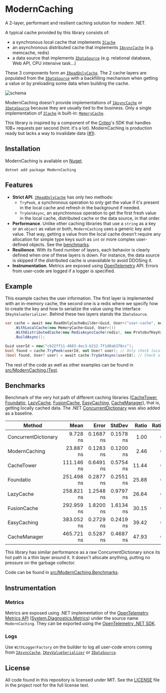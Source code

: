 # ModernCaching

A 2-layer, performant and resilient caching solution for modern .NET.

A typical cache provided by this library consists of:
- a synchronous local cache that implements [`ICache`](https://github.com/verdie-g/modern-caching/blob/main/src/ModernCaching/LocalCaching/ICache.cs)
- an asynchronous distributed cache that implements [`IAsyncCache`](https://github.com/verdie-g/modern-caching/blob/main/src/ModernCaching/DistributedCaching/IAsyncCache.cs)
  (e.g. memcache, redis)
- a data source that implements [`IDataSource`](https://github.com/verdie-g/modern-caching/blob/main/src/ModernCaching/DataSource/IDataSource.cs)
  (e.g. relational database, Web API, CPU intensive task...)

These 3 components form an [`IReadOnlyCache`](https://github.com/verdie-g/modern-caching/blob/main/src/ModernCaching/IReadOnlyCache.cs).
The 2 cache layers are populated from the
[`IDataSource`](https://github.com/verdie-g/modern-caching/blob/main/src/ModernCaching/DataSource/IDataSource.cs)
with a backfilling mechanism when getting a value or by preloading some data
when building the cache.

![schema](https://user-images.githubusercontent.com/9092290/122583694-d5a59f00-d059-11eb-826b-6fd8011df3b0.png)

ModernCaching doesn't provide implementations of
[`IAsyncCache`](https://github.com/verdie-g/modern-caching/blob/main/src/ModernCaching/DistributedCaching/IAsyncCache.cs)
or [`IDataSource`](https://github.com/verdie-g/modern-caching/blob/main/src/ModernCaching/DataSource/IDataSource.cs)
because they are usually tied to the business. Only a single implementation of
[`ICache`](https://github.com/verdie-g/modern-caching/blob/main/src/ModernCaching/LocalCaching/ICache.cs)
is built-in: 
[`MemoryCache`](https://github.com/verdie-g/modern-caching/blob/main/src/ModernCaching/LocalCaching/MemoryCache.cs).

This library is inspired by a component of the [Criteo](https://medium.com/criteo-engineering)'s
SDK that handles 10B+ requests per second (hint: it's a lot). ModernCaching is production ready
but lacks a way to invalidate data ([#1](https://github.com/verdie-g/modern-caching/issues/1)).

## Installation

ModernCaching is available on [Nuget](https://www.nuget.org/packages/ModernCaching).

```
dotnet add package ModernCaching
```

## Features

- **Strict API**. [`IReadOnlyCache`](https://github.com/verdie-g/modern-caching/blob/main/src/ModernCaching/IReadOnlyCache.cs)
  has only two methods:
  - `TryPeek`, a synchronous operation to only get the value if it's present in
    the local cache and refresh in the background if needed.
  - `TryGetAsync`, an asynchronous operation to get the first fresh value in the
    local cache, distributed cache or the data source, in that order.
- **Performance**. Unlike other caching libraries that use a `string` as a key or an
  `object` as value or both, `ModernCaching` uses a generic key and value. That
  way, getting a value from the local cache doesn't require any allocation for
  simple type keys such as `int` or more complex user-defined objects. See the
  [benchmarks](https://github.com/verdie-g/modern-caching#benchmarks).
- **Resilience**. With its fixed number of layers, each behavior is clearly
  defined when one of these layers is down. For instance, the data source is
  skipped if the distributed cache is unavailable to avoid DDOSing it.
- **Instrumentation**. Metrics are exposed using [OpenTelemetry](https://opentelemetry.io) API.
  Errors from user-code are logged if a logger is specified.

## Example

This example caches the user information. The first layer is implemented with an
in-memory cache, the second one is a redis where we specify how to create the
key and how to serialize the value using the interface `IKeyValueSerializer`.
Behind these two layers stands the `IDataSource`.

```csharp
var cache = await new ReadOnlyCacheBuilder<Guid, User>("user-cache", new UserDataSource("Host=localhost;User ID=postgres"))
    .WithLocalCache(new MemoryCache<Guid, User>())
    .WithDistributedCache(new RedisAsyncCache(redis), new ProtobufKeyValueSerializer<Guid, User>())
    .BuildAsync();

Guid userId = new("cb22ff11-4683-4ec3-b212-7f1d0ab378cc");
bool found = cache.TryPeek(userId, out User? user); // Only check local cache with background refresh.
(bool found, User? user) = await cache.TryGetAsync(userId); // Check all layers for a fresh value.
```

The rest of the code as well as other examples can be found in
[src/ModernCaching.ITest](https://github.com/verdie-g/modern-caching/blob/main/src/ModernCaching.ITest).

## Benchmarks

Benchmark of the very hot path of different caching libraries
([CacheTower](https://github.com/TurnerSoftware/CacheTower),
[Foundatio](https://github.com/FoundatioFx/Foundatio),
[LazyCache](https://github.com/alastairtree/LazyCache),
[FusionCache](https://github.com/jodydonetti/ZiggyCreatures.FusionCache),
[EasyCaching](https://github.com/dotnetcore/EasyCaching),
[CacheManager](https://github.com/MichaCo/CacheManager)),
that is, getting locally cached data. The .NET
[ConcurrentDictionary](https://docs.microsoft.com/en-us/dotnet/api/system.collections.concurrent.concurrentdictionary-2)
was also added as a baseline.

|               Method |       Mean |     Error |    StdDev | Ratio | RatioSD | Allocated |
|--------------------- |-----------:|----------:|----------:|------:|--------:|----------:|
| ConcurrentDictionary |   9.728 ns | 0.1687 ns | 0.1578 ns |  1.00 |    0.00 |         - |
|        ModernCaching |  23.887 ns | 0.1283 ns | 0.1200 ns |  2.46 |    0.04 |         - |
|           CacheTower | 111.146 ns | 0.6491 ns | 0.5754 ns | 11.44 |    0.21 |      96 B |
|            Foundatio | 251.498 ns | 0.2877 ns | 0.2551 ns | 25.88 |    0.43 |     216 B |
|            LazyCache | 258.821 ns | 1.2548 ns | 0.9797 ns | 26.64 |    0.43 |      96 B |
|          FusionCache | 292.959 ns | 1.8200 ns | 1.6134 ns | 30.15 |    0.52 |     184 B |
|          EasyCaching | 383.052 ns | 0.2729 ns | 0.2419 ns | 39.42 |    0.65 |     264 B |
|         CacheManager | 465.721 ns | 0.5287 ns | 0.4687 ns | 47.93 |    0.76 |     344 B |

This library has similar performance as a raw ConcurrentDictionary since its hot
path is a thin layer around it. It doesn't allocate anything, putting no pressure
on the garbage collector.

Code can be found in [src/ModernCaching.Benchmarks](https://github.com/verdie-g/modern-caching/tree/main/src/ModernCaching.Benchmarks).

## Instrumentation

### Metrics

Metrics are exposed using .NET implementation of the [OpenTelemetry Metrics API](https://github.com/open-telemetry/opentelemetry-specification/blob/main/specification/metrics/api.md)
([System.Diagnostics.Metrics](https://docs.microsoft.com/en-us/dotnet/api/system.diagnostics.metrics))
under the source name `ModernCaching`. They can be exported using the
[OpenTelemetry .NET SDK](https://github.com/open-telemetry/opentelemetry-dotnet).

### Logs

Use `WithLoggerFactory` on the builder to log all user-code errors coming from
[`IAsyncCache`](https://github.com/verdie-g/modern-caching/blob/main/src/ModernCaching/DistributedCaching/IAsyncCache.cs),
[`IKeyValueSerializer`](https://github.com/verdie-g/modern-caching/blob/main/src/ModernCaching/DistributedCaching/IKeyValueSerializer.cs) or
[`IDataSource`](https://github.com/verdie-g/modern-caching/blob/main/src/ModernCaching/DataSource/IDataSource.cs).

## License

All code found in this repository is licensed under MIT. See the
[LICENSE](https://github.com/verdie-g/crpg/blob/master/LICENSE)
file in the project root for the full license text.
